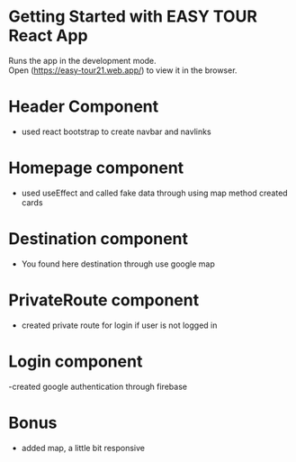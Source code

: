# Getting Started with EASY TOUR React App

Runs the app in the development mode.\
Open (https://easy-tour21.web.app/) to view it in the browser.

# Header Component
- used react bootstrap to create navbar and navlinks

# Homepage component
- used useEffect and called fake data through using map method created cards 

# Destination component
- You found here destination through use google map
# PrivateRoute component
- created private route for login if user is not logged in 

# Login component
-created google authentication through firebase

# Bonus
- added map, a little bit responsive
